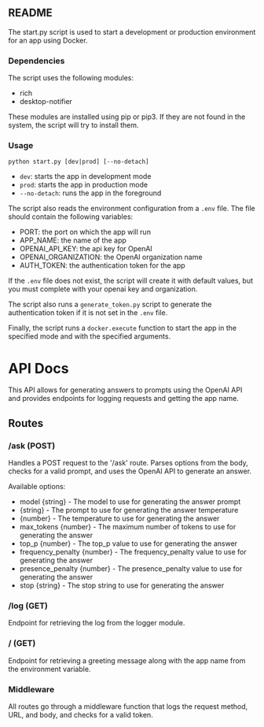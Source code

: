 ## README

The start.py script is used to start a development or production environment for an app using Docker.

### Dependencies

The script uses the following modules:

- rich
- desktop-notifier

These modules are installed using pip or pip3. If they are not found in the system, the script will try to install them.

### Usage

`python start.py [dev|prod] [--no-detach]`

- `dev`: starts the app in development mode
- `prod`: starts the app in production mode
- `--no-detach`: runs the app in the foreground

The script also reads the environment configuration from a `.env` file. The file should contain the following variables:

- PORT: the port on which the app will run
- APP_NAME: the name of the app
- OPENAI_API_KEY: the api key for OpenAI
- OPENAI_ORGANIZATION: the OpenAI organization name
- AUTH_TOKEN: the authentication token for the app

If the `.env` file does not exist, the script will create it with default values, but you must complete with your openai key and organization.

The script also runs a `generate_token.py` script to generate the authentication token if it is not set in the `.env` file.

Finally, the script runs a `docker.execute` function to start the app in the specified mode and with the specified arguments.

# API Docs

This API allows for generating answers to prompts using the OpenAI API and provides endpoints for logging requests and getting the app name.

## Routes

### /ask (POST)

Handles a POST request to the '/ask' route. Parses options from the body, checks for a valid prompt, and uses the OpenAI API to generate an answer.

Available options:

- model {string} - The model to use for generating the answer prompt
- {string} - The prompt to use for generating the answer temperature
- {number} - The temperature to use for generating the answer
- max_tokens {number} - The maximum number of tokens to use for generating the answer
- top_p {number} - The top_p value to use for generating the answer
- frequency_penalty {number} - The frequency_penalty value to use for
  generating the answer
- presence_penalty {number} - The presence_penalty value to use for
  generating the answer
- stop {string} - The stop string to use for generating the answer

### /log (GET)

Endpoint for retrieving the log from the logger module.

### / (GET)

Endpoint for retrieving a greeting message along with the app name from the environment variable.

### Middleware

All routes go through a middleware function that logs the request method, URL, and body, and checks for a valid token.
